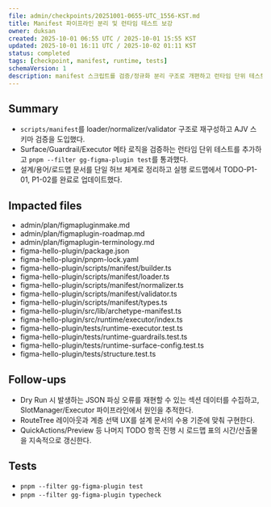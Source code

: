 ```yaml
---
file: admin/checkpoints/20251001-0655-UTC_1556-KST.md
title: Manifest 파이프라인 분리 및 런타임 테스트 보강
owner: duksan
created: 2025-10-01 06:55 UTC / 2025-10-01 15:55 KST
updated: 2025-10-01 16:11 UTC / 2025-10-02 01:11 KST
status: completed
tags: [checkpoint, manifest, runtime, tests]
schemaVersion: 1
description: manifest 스크립트를 검증/정규화 분리 구조로 개편하고 런타임 단위 테스트를 추가한 뒤 문서를 재정비했다.
---
```


## Summary

- `scripts/manifest`를 loader/normalizer/validator 구조로 재구성하고 AJV 스키마 검증을 도입했다.
- Surface/Guardrail/Executor 메타 로직을 검증하는 런타임 단위 테스트를 추가하고 `pnpm --filter gg-figma-plugin test`를 통과했다.
- 설계/용어/로드맵 문서를 단일 허브 체계로 정리하고 실행 로드맵에서 TODO-P1-01, P1-02를 완료로 업데이트했다.

## Impacted files

- admin/plan/figmapluginmake.md
- admin/plan/figmaplugin-roadmap.md
- admin/plan/figmaplugin-terminology.md
- figma-hello-plugin/package.json
- figma-hello-plugin/pnpm-lock.yaml
- figma-hello-plugin/scripts/manifest/builder.ts
- figma-hello-plugin/scripts/manifest/loader.ts
- figma-hello-plugin/scripts/manifest/normalizer.ts
- figma-hello-plugin/scripts/manifest/validator.ts
- figma-hello-plugin/scripts/manifest/types.ts
- figma-hello-plugin/src/lib/archetype-manifest.ts
- figma-hello-plugin/src/runtime/executor/index.ts
- figma-hello-plugin/tests/runtime-executor.test.ts
- figma-hello-plugin/tests/runtime-guardrails.test.ts
- figma-hello-plugin/tests/runtime-surface-config.test.ts
- figma-hello-plugin/tests/structure.test.ts

## Follow-ups

- Dry Run 시 발생하는 JSON 파싱 오류를 재현할 수 있는 섹션 데이터를 수집하고, SlotManager/Executor 파이프라인에서 원인을 추적한다.
- RouteTree 레이아웃과 계층 선택 UX를 설계 문서의 수용 기준에 맞춰 구현한다.
- QuickActions/Preview 등 나머지 TODO 항목 진행 시 로드맵 표의 시간/산출물을 지속적으로 갱신한다.

## Tests

- `pnpm --filter gg-figma-plugin test`
- `pnpm --filter gg-figma-plugin typecheck`
